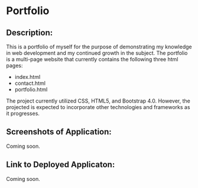 # Portfolio

## Description:

This is a portfolio of myself for the purpose of demonstrating my knowledge in web development and 
my continued growth in the subject. The portfolio is a multi-page website that currently contains
the following three html pages:

* index.html
* contact.html
* portfolio.html

The project currently utilized CSS, HTML5, and Bootstrap 4.0. However, the projected is expected to
incorporate other technologies and frameworks as it progresses.

## Screenshots of Application:

Coming soon.

## Link to Deployed Applicaton:

Coming soon.